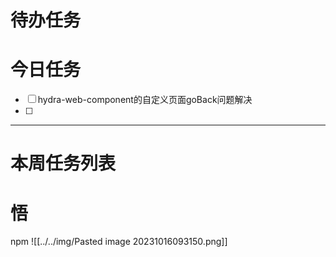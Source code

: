 # 待办任务



# 今日任务
- [ ] hydra-web-component的自定义页面goBack问题解决
- [ ] 




------
# 本周任务列表



# 悟
npm
![[../../img/Pasted image 20231016093150.png]]
